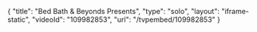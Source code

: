 {
    "title": "Bed Bath &amp; Beyonds Presents",
    "type": "solo",
    "layout": "iframe-static",
    "videoId": "109982853",
    "url": "\/tvpembed\/109982853"
}